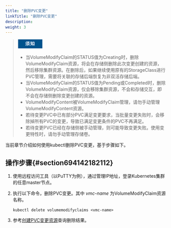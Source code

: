 ```yaml
---
title: "删除PVC变更"
linkTitle: "删除PVC变更"
description: 
weight: 3
---
```


>![](/public_sys-resources/zh/icon-notice.gif)  
>-   当VolumeModifyClaim的STATUS值为Creating时，删除VolumeModifyClaim资源，将会在存储侧删除此次变更创建的资源，然后移除集群资源。在删除后，如果继续使用原有的StorageClass进行PVC管理，需要将关联的存储后端恢复为非双活存储后端。
>-   当VolumeModifyClaim的STATUS值为Pending或Completed时，删除VolumeModifyClaim资源，仅会移除集群资源，不会和存储交互，即不会在存储侧删除变更创建的资源。
>-   VolumeModifyContent被VolumeModifyClaim管理，请勿手动管理VolumeModifyContent资源。
>-   若待变更PVC中已有部分PVC满足变更要求，当批量变更失败时，会移除掉所有PVC的变更，导致已满足变更条件的PVC不再满足。
>-   若待变更PVC已经在存储侧被手动管理，则可能导致变更失败。使用变更特性时，请勿手动管理存储卷。

当前章节介绍如何使用kubectl删除PVC变更，基于步骤如下。

## 操作步骤{#section694142182112}

1.  使用远程访问工具（以PuTTY为例），通过管理IP地址，登录Kubernetes集群的任意master节点。
2.  执行以下命令，删除PVC变更。其中 _vmc-name_ 为VolumeModifyClaim资源名称。

    ```
    kubectl delete volumemodifyclaims <vmc-name>
    ```

3.  参考[创建PVC变更资源](/docs/高级特性/PVC变更/配置PVC变更/创建PVC变更/创建PVC变更资源)查询删除结果。

